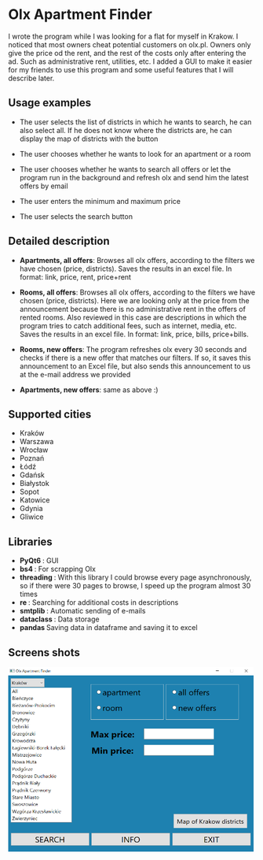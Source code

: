 # Olx Apartment Finder

I wrote the program while I was looking for a flat for myself in Krakow. 
I noticed that most owners cheat potential customers on olx.pl.
Owners only give the price od the rent, and the rest of the costs only after entering the ad. Such as administrative rent, utilities, etc.
I added a GUI to make it easier for my friends to use this program and some useful features that I will describe later.

## Usage examples

- The user selects the list of districts in which he wants to search, he can also select all. If he does not know where the districts are, he can display the map
of districts with the button

- The user chooses whether he wants to look for an apartment or a room

- The user chooses whether he wants to search all offers or let the program run in the background and refresh olx and send him the latest offers by email

- The user enters the minimum and maximum price

- The user selects the search button

## Detailed description 

- <b>Apartments, all offers</b>: Browses all olx offers, according to the filters we have chosen (price, districts). Saves the results in an excel file.
In format: link, price, rent, price+rent

- <b>Rooms, all offers</b>: Browses all olx offers, according to the filters we have chosen (price, districts). 
Here we are looking only at the price from the announcement because there is no administrative rent in the offers of rented rooms.
Also reviewed in this case are descriptions in which the program tries to catch additional fees, such as internet, media, etc.
Saves the results in an excel file.
In format: link, price, bills, price+bills. 

- <b>Rooms, new offers</b>: The program refreshes olx every 30 seconds and checks if there is a new offer that matches our filters. 
If so, it saves this announcement to an Excel file, but also sends this announcement to us at the e-mail address we provided

- <b>Apartments, new offers</b>: same as above :)

## Supported cities

- Kraków
- Warszawa
- Wrocław
- Poznań
- Łódź
- Gdańsk
- Białystok
- Sopot
- Katowice
- Gdynia
- Gliwice

## Libraries

- <b> PyQt6 </b>: GUI
- <b> bs4 </b>: For scrapping Olx
- <b> threading </b>: With this library I could browse every page asynchronously, so if there were 30 pages to browse, I speed up the program almost 30 times
- <b> re </b>: Searching for additional costs in descriptions
- <b> smtplib </b>: Automatic sending of e-mails
- <b> dataclass </b>: Data storage
- <b> pandas </b> Saving data in dataframe and saving it to excel

## Screens shots

<img
  src="/pictures/menu.png"
  alt="bet"
  title="menu"
  width="500"
  height="375"
  style="display: inline-block; margin: 0 auto">
